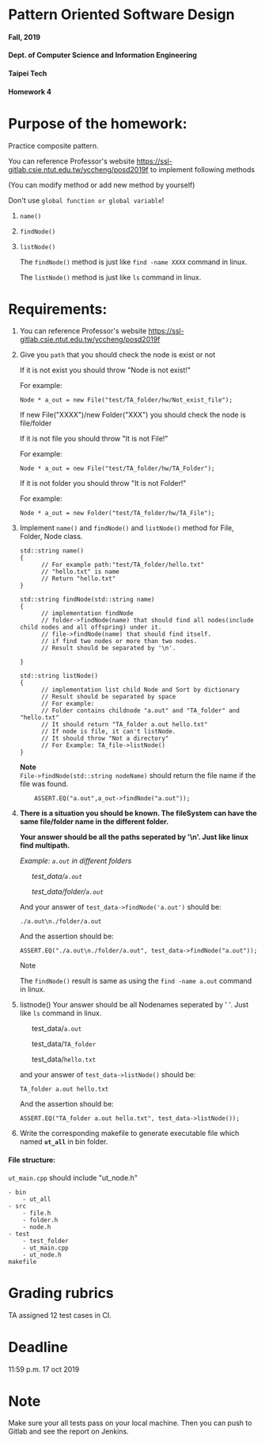 # Pattern Oriented Software Design
#### Fall, 2019
#### Dept. of Computer Science and Information Engineering
#### Taipei Tech

#### Homework 4

# Purpose of the homework:
  Practice composite pattern.

  You can reference Professor's website https://ssl-gitlab.csie.ntut.edu.tw/yccheng/posd2019f to implement following methods
  
  (You can modify method or add new method by yourself)
  
  Don't use `global function or global variable`!
  
  1. `name()`  
  
  2. `findNode()` 
  
  3. `listNode()` 

      The `findNode()` method is just like `find -name XXXX` command in linux.
      
      The `listNode()` method is just like `ls` command in linux.
  
  
# Requirements:
 1. You can reference Professor's website https://ssl-gitlab.csie.ntut.edu.tw/yccheng/posd2019f
 
 2. Give you `path` that you should check the node is exist or not 
 
    If it is not exist you should throw "Node is not exist!"
    
     For example:

        Node * a_out = new File("test/TA_folder/hw/Not_exist_file");
    
    If new File("XXXX")/new Folder("XXX") you should check the node is file/folder
    
    If it is not file you should throw "It is not File!"
    
    For example:

        Node * a_out = new File("test/TA_folder/hw/TA_Folder");
    
    If it is not folder you should throw "It is not Folder!"
    
    For example:
    
        Node * a_out = new Folder("test/TA_folder/hw/TA_File");
 3. Implement `name()` and `findNode()` and `listNode()` method for File, Folder, Node class.

        std::string name()
        {
              // For example path:"test/TA_folder/hello.txt"
              // "hello.txt" is name
              // Return "hello.txt"
        }
        
        std::string findNode(std::string name)
        {
              // implementation findNode
              // folder->findNode(name) that should find all nodes(include child nodes and all offspring) under it. 
              // file->findNode(name) that should find itself.
              // if find two nodes or more than two nodes.
              // Result should be separated by '\n'. 
              
        }
        
        std::string listNode()
        {
              // implementation list child Node and Sort by dictionary
              // Result should be separated by space
              // For example: 
              // Folder contains childnode "a.out" and "TA_folder" and "hello.txt"
              // It should return "TA_folder a.out hello.txt"
              // If node is file, it can't listNode.
              // It should throw "Not a directory"
              // For Example: TA_file->listNode()
        }

      **Note**  
      `File->findNode(std::string nodeName)` should return the file name if the file was found.

            ASSERT.EQ("a.out",a_out->findNode("a.out"));

 
 4. **There is a situation you should be known. The fileSystem can have the same file/folder name in the different folder.**
 
    **Your answer should be all the paths seperated by '\n'. Just like linux find multipath.**

      *Example: `a.out` in different folders*

    &nbsp;&nbsp;&nbsp;&nbsp;&nbsp; *test_data/`a.out`*

    &nbsp;&nbsp;&nbsp;&nbsp;&nbsp;&nbsp;*test_data/folder/`a.out`*

    And your answer of  `test_data->findNode('a.out')` should be:

        ./a.out\n./folder/a.out

    And the assertion should be:

        ASSERT.EQ("./a.out\n./folder/a.out", test_data->findNode("a.out"));

      Note

      The `findNode()` result is same as using the `find -name a.out` command in linux.
 
 5. listnode() Your answer should be all Nodenames seperated by ' '. Just like `ls` command in linux.
    
    &nbsp;&nbsp;&nbsp;&nbsp;&nbsp; test_data/`a.out`

    &nbsp;&nbsp;&nbsp;&nbsp;&nbsp;&nbsp;test_data/`TA_folder`
    
    &nbsp;&nbsp;&nbsp;&nbsp;&nbsp;&nbsp;test_data/`hello.txt`
    
    and your answer of  `test_data->listNode()` should be:

        TA_folder a.out hello.txt

    And the assertion should be:

        ASSERT.EQ("TA_folder a.out hello.txt", test_data->listNode());
    
 
 5. Write the corresponding makefile to generate executable file which named **`ut_all`** in bin folder.

#### File structure:
`ut_main.cpp` should include "ut_node.h"

```
- bin
    - ut_all
- src
    - file.h
    - folder.h
    - node.h
- test
    - test_folder
    - ut_main.cpp
    - ut_node.h
makefile
```

# Grading rubrics

TA assigned 12 test cases in CI.

# Deadline
11:59 p.m. 17 oct 2019

# Note
Make sure your all tests pass on your local machine. Then you can push to Gitlab and see the report on Jenkins.